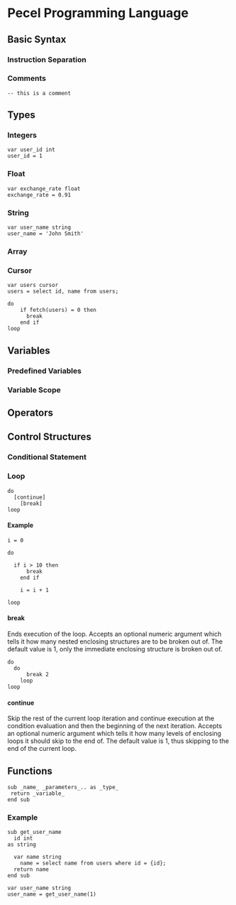 # Pecel Programming Language

## Basic Syntax

### Instruction Separation

### Comments

```
-- this is a comment
```

## Types

### Integers

```
var user_id int
user_id = 1
```

### Float

```
var exchange_rate float
exchange_rate = 0.91
```

### String

```
var user_name string
user_name = 'John Smith'
```

### Array

### Cursor

```
var users cursor
users = select id, name from users;

do
	if fetch(users) = 0 then
	  break
	end if
loop
```

## Variables

### Predefined Variables

### Variable Scope

## Operators

## Control Structures

### Conditional Statement

### Loop

```
do
  [continue]
	[break]
loop
```

#### Example

```
i = 0

do

  if i > 10 then
	  break
	end if

	i = i + 1

loop
```

#### break

Ends execution of the loop. Accepts an optional numeric argument which tells it
how many nested enclosing structures are to be broken out of. The default value
is 1, only the immediate enclosing structure is broken out of.

```
do
  do
	  break 2
	loop
loop
```

#### continue

Skip the rest of the current loop iteration and continue execution at the
condition evaluation and then the beginning of the next iteration. Accepts an
optional numeric argument which tells it how many levels of enclosing loops it
should skip to the end of. The default value is 1, thus skipping to the end of
the current loop.

## Functions

```
sub _name_ _parameters_.. as _type_
 return _variable_
end sub
```

### Example

```
sub get_user_name
  id int
as string

  var name string
	name = select name from users where id = {id};
  return name
end sub
```

```
var user_name string
user_name = get_user_name(1)
```

